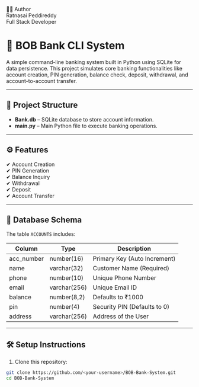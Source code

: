👨‍💻 Author <br>
Ratnasai Peddireddy <br>
Full Stack Developer

# 🏦 BOB Bank CLI System

A simple command-line banking system built in Python using SQLite for data persistence. This project simulates core banking functionalities like account creation, PIN generation, balance check, deposit, withdrawal, and account-to-account transfer.

---

## 📂 Project Structure

- **Bank.db** – SQLite database to store account information.
- **main.py** – Main Python file to execute banking operations.

---

## ⚙️ Features

✔ Account Creation  
✔ PIN Generation  
✔ Balance Inquiry  
✔ Withdrawal  
✔ Deposit  
✔ Account Transfer  

---

## 🧱 Database Schema

The table `ACCOUNTS` includes:

| Column      | Type          | Description                   |
|-------------|---------------|-------------------------------|
| acc_number  | number(16)    | Primary Key (Auto Increment) |
| name        | varchar(32)   | Customer Name (Required)     |
| phone       | number(10)    | Unique Phone Number          |
| email       | varchar(256)  | Unique Email ID              |
| balance     | number(8,2)   | Defaults to ₹1000            |
| pin         | number(4)     | Security PIN (Defaults to 0) |
| address     | varchar(256)  | Address of the User          |

---

## 🛠️ Setup Instructions

1. Clone this repository:

```bash
git clone https://github.com/<your-username>/BOB-Bank-System.git
cd BOB-Bank-System
